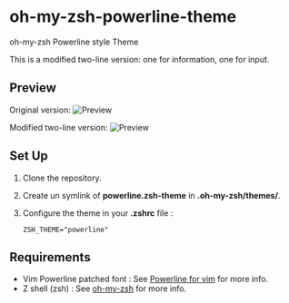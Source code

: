 oh-my-zsh-powerline-theme
=========================

oh-my-zsh Powerline style Theme

This is a modified two-line version: one for information, one for input.

Preview
-------

Original version:
![Preview](http://github.com/jeremyFreeAgent/oh-my-zsh-powerline-theme/raw/master/preview.png)

Modified two-line version:
![Preview](https://raw.github.com/brucehsu/oh-my-zsh-powerline-theme/master/twoline-preview.png)

Set Up
------

1. Clone the repository.

2. Create un symlink of **powerline.zsh-theme** in **.oh-my-zsh/themes/**.

2. Configure the theme in your **.zshrc** file :

    ```
    ZSH_THEME="powerline"
    ```

Requirements
------------

* Vim Powerline patched font : See [Powerline for vim](https://github.com/Lokaltog/vim-powerline.git) for more info.
* Z shell (zsh) : See [oh-my-zsh](https://github.com/robbyrussell/oh-my-zsh) for more info.

